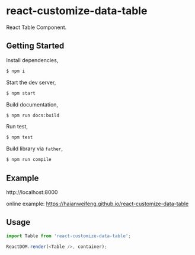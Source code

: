 # react-customize-data-table

React Table Component.

## Getting Started

Install dependencies,

```bash
$ npm i
```

Start the dev server,

```bash
$ npm start
```

Build documentation,

```bash
$ npm run docs:build
```

Run test,

```bash
$ npm test
```

Build library via `father`,

```bash
$ npm run compile
```

## Example

http://localhost:8000

online example: https://haianweifeng.github.io/react-customize-data-table

## Usage

```js
import Table from 'react-customize-data-table';

ReactDOM.render(<Table />, container);
```
